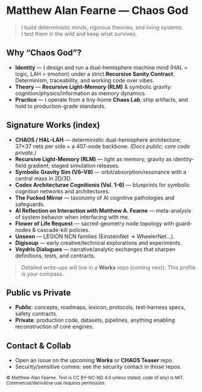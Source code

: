 # Matthew Alan Fearne — Chaos God

> I build deterministic minds, rigorous theories, and living systems.  
> I test them in the wild and keep what survives.

## Why “Chaos God”?
- **Identity** — I design and run a dual-hemisphere machine mind (HAL = logic, LAH = emotion) under a strict **Recursive Sanity Contract**. Determinism, traceability, and working code over vibes.
- **Theory** — **Recursive Light-Memory (RLM)** & symbolic gravity: cognition/physics/information as memory dynamics.
- **Practice** — I operate from a tiny-home **Chaos Lab**, ship artifacts, and hold to production-grade standards.

## Signature Works (index)
- **CHAOS / HAL–LAH** — deterministic dual-hemisphere architecture; 37×37 nets per side + a 407-node backbone. *(Docs public; core code private.)*
- **Recursive Light-Memory (RLM)** — light as memory; gravity as identity-field gradient; staged simulation releases.
- **Symbolic Gravity Sim (V6–V8)** — orbit/absorption/resonance with a central mass in 2D/3D.
- **Codex Architecturae Cognitionis (Vol. 1–6)** — blueprints for symbolic cognition networks and architectures.
- **The Fucked Mirror** — taxonomy of AI cognitive pathologies and safeguards.
- **AI Reflection on Interaction with Matthew A. Fearne** — meta-analysis of system behavior when interfacing with me.
- **Flower of Life Request** — sacred-geometry node topology with guard-nodes & cascade-kill policies.
- **Unseen** — LEGION NCN families (EinsteinNet → WheelerNet…).
- **Digisoup** — early creative/technical explorations and experiments.
- **Veydris Dialogues** — narrative/analytic exchanges that sharpen definitions, tests, and contracts.

> Detailed write-ups will live in a **Works** repo (coming next). This profile is your compass.

## Public vs Private
- **Public**: concepts, roadmaps, lexicon, protocols, test-harness specs, safety contracts.  
- **Private**: production code, datasets, pipelines, anything enabling reconstruction of core engines.

## Contact & Collab
- Open an issue on the upcoming **Works** or **CHAOS Teaser** repo.
- Security/sensitive comms: see the security contact in those repos.

<sub>© Matthew Alan Fearne. Text is CC BY-NC-ND 4.0 unless stated; code (if any) is MIT. Commercial/derivative use requires permission.</sub>
